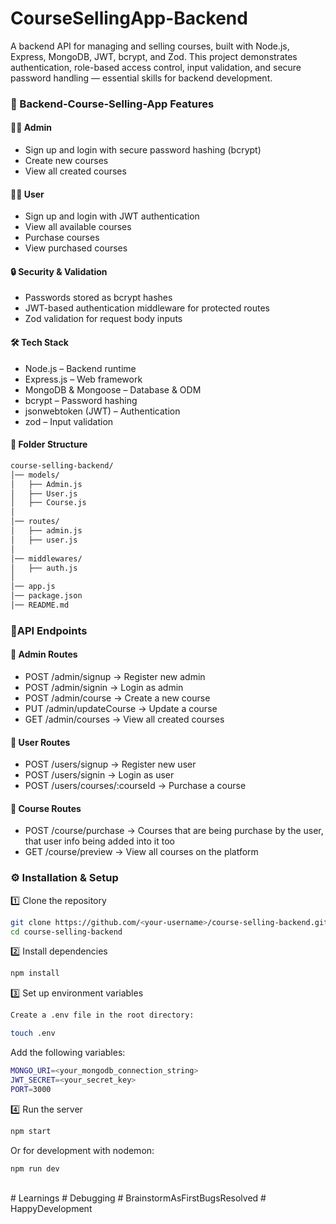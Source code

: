 ﻿# CourseSellingApp-Backend
A backend API for managing and selling courses, built with Node.js, Express, MongoDB, JWT, bcrypt, and Zod.
This project demonstrates authentication, role-based access control, input validation, and secure password handling — essential skills for backend development.
### 🚀 Backend-Course-Selling-App Features

#### 👩‍🏫 Admin

- Sign up and login with secure password hashing (bcrypt)
- Create new courses
- View all created courses

#### 👩‍🎓 User

- Sign up and login with JWT authentication
- View all available courses
- Purchase courses
- View purchased courses

#### 🔒 Security & Validation

- Passwords stored as bcrypt hashes
- JWT-based authentication middleware for protected routes
- Zod validation for request body inputs

#### 🛠 Tech Stack

- Node.js – Backend runtime
- Express.js – Web framework
- MongoDB & Mongoose – Database & ODM
- bcrypt – Password hashing
- jsonwebtoken (JWT) – Authentication
- zod – Input validation

#### 📂 Folder Structure
```bash
course-selling-backend/
│── models/
│   ├── Admin.js
│   ├── User.js
│   ├── Course.js
│
│── routes/
│   ├── admin.js
│   ├── user.js
│
│── middlewares/
│   ├── auth.js
│
│── app.js
│── package.json
│── README.md
```

### 📌API Endpoints

#### 🔹 Admin Routes

- POST /admin/signup → Register new admin
- POST /admin/signin → Login as admin
- POST /admin/course → Create a new course
- PUT /admin/updateCourse → Update a course
- GET /admin/courses → View all created courses

#### 🔹 User Routes

- POST /users/signup → Register new user
- POST /users/signin → Login as user
- POST /users/courses/:courseId → Purchase a course

#### 🔹 Course Routes

- POST /course/purchase → Courses that are being purchase by the user, that user info being added into it too
- GET /course/preview → View all courses on the platform

### ⚙️ Installation & Setup
1️⃣ Clone the repository
```bash
git clone https://github.com/<your-username>/course-selling-backend.git
cd course-selling-backend
```
2️⃣ Install dependencies
```bash
npm install
```
3️⃣ Set up environment variables
```bash
Create a .env file in the root directory:

touch .env
```

Add the following variables:
```bash
MONGO_URI=<your_mongodb_connection_string>
JWT_SECRET=<your_secret_key>
PORT=3000
```
4️⃣ Run the server
```bash
npm start
```
Or for development with nodemon:
```bash
npm run dev
```

<br/>
# Learnings  # Debugging  # BrainstormAsFirstBugsResolved  # HappyDevelopment

